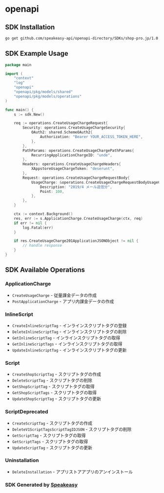 # openapi

<!-- Start SDK Installation -->
## SDK Installation

```bash
go get github.com/speakeasy-api/openapi-directory/SDKs/shop-pro.jp/1.0.0/go
```
<!-- End SDK Installation -->

## SDK Example Usage
<!-- Start SDK Example Usage -->
```go
package main

import (
    "context"
    "log"
    "openapi"
    "openapi/pkg/models/shared"
    "openapi/pkg/models/operations"
)

func main() {
    s := sdk.New()

    req := operations.CreateUsageChargeRequest{
        Security: operations.CreateUsageChargeSecurity{
            OAuth2: shared.SchemeOAuth2{
                Authorization: "Bearer YOUR_ACCESS_TOKEN_HERE",
            },
        },
        PathParams: operations.CreateUsageChargePathParams{
            RecurringApplicationChargeID: "unde",
        },
        Headers: operations.CreateUsageChargeHeaders{
            XAppstoreUsageChargeToken: "deserunt",
        },
        Request: operations.CreateUsageChargeRequestBody{
            UsageCharge: &operations.CreateUsageChargeRequestBodyUsageCharge{
                Description: "2019/4 メール送信分",
                Point: 100,
            },
        },
    }

    ctx := context.Background()
    res, err := s.ApplicationCharge.CreateUsageCharge(ctx, req)
    if err != nil {
        log.Fatal(err)
    }

    if res.CreateUsageCharge201ApplicationJSONObject != nil {
        // handle response
    }
}
```
<!-- End SDK Example Usage -->

<!-- Start SDK Available Operations -->
## SDK Available Operations


### ApplicationCharge

* `CreateUsageCharge` - 従量課金データの作成
* `PostApplicationCharge` - アプリ内課金データの作成

### InlineScript

* `CreateInlineScriptTag` - インラインスクリプトタグの登録
* `DeleteInlineScriptTag` - インラインスクリプトタグの削除
* `GetInlineScriptTag` - インラインスクリプトタグの取得
* `GetInlineScriptTags` - インラインスクリプトタグの取得
* `UpdateInlineScriptTag` - インラインスクリプトタグの更新

### Script

* `CreateShopScriptTag` - スクリプトタグの作成
* `DeleteScriptTag` - スクリプトタグの削除
* `GetShopScriptTag` - スクリプトタグの取得
* `GetShopScriptTags` - スクリプトタグの取得
* `UpdateShopScriptTag` - スクリプトタグの更新

### ScriptDeprecated

* `CreateScriptTag` - スクリプトタグの作成
* `DeleteV1ScriptTagsScriptTagIDJSON` - スクリプトタグの削除
* `GetScriptTag` - スクリプトタグの取得
* `GetScriptTags` - スクリプトタグの取得
* `UpdateScriptTag` - スクリプトタグの更新

### Uninstallation

* `DeleteInstallation` - アプリストアアプリのアンインストール
<!-- End SDK Available Operations -->

### SDK Generated by [Speakeasy](https://docs.speakeasyapi.dev/docs/using-speakeasy/client-sdks)
